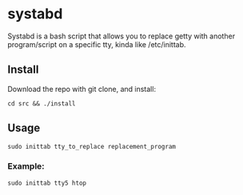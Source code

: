 # systabd
Systabd is a bash script that allows you to replace getty with another program/script on a specific tty, kinda like /etc/inittab.

## Install
Download the repo with git clone, and install:

``cd src && ./install``

## Usage

``sudo inittab tty_to_replace replacement_program``

### Example:

``sudo inittab tty5 htop``
